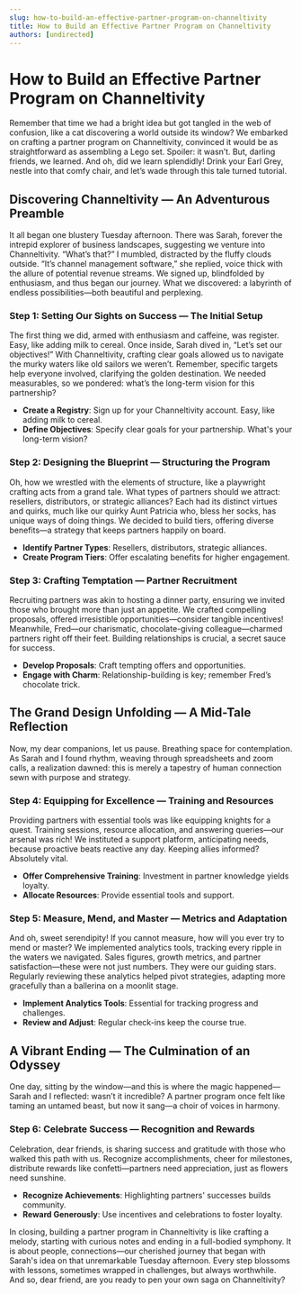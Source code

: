 ```yaml
---
slug: how-to-build-an-effective-partner-program-on-channeltivity
title: How to Build an Effective Partner Program on Channeltivity
authors: [undirected]
---
```



# How to Build an Effective Partner Program on Channeltivity

Remember that time we had a bright idea but got tangled in the web of confusion, like a cat discovering a world outside its window? We embarked on crafting a partner program on Channeltivity, convinced it would be as straightforward as assembling a Lego set. Spoiler: it wasn’t. But, darling friends, we learned. And oh, did we learn splendidly! Drink your Earl Grey, nestle into that comfy chair, and let’s wade through this tale turned tutorial.

## Discovering Channeltivity — An Adventurous Preamble

It all began one blustery Tuesday afternoon. There was Sarah, forever the intrepid explorer of business landscapes, suggesting we venture into Channeltivity. “What’s that?” I mumbled, distracted by the fluffy clouds outside. “It’s channel management software,” she replied, voice thick with the allure of potential revenue streams. We signed up, blindfolded by enthusiasm, and thus began our journey. What we discovered: a labyrinth of endless possibilities—both beautiful and perplexing.

### Step 1: Setting Our Sights on Success — The Initial Setup

The first thing we did, armed with enthusiasm and caffeine, was register. Easy, like adding milk to cereal. Once inside, Sarah dived in, “Let’s set our objectives!” With Channeltivity, crafting clear goals allowed us to navigate the murky waters like old sailors we weren’t. Remember, specific targets help everyone involved, clarifying the golden destination. We needed measurables, so we pondered: what’s the long-term vision for this partnership?

- **Create a Registry**: Sign up for your Channeltivity account. Easy, like adding milk to cereal.
- **Define Objectives**: Specify clear goals for your partnership. What's your long-term vision?

### Step 2: Designing the Blueprint — Structuring the Program

Oh, how we wrestled with the elements of structure, like a playwright crafting acts from a grand tale. What types of partners should we attract: resellers, distributors, or strategic alliances? Each had its distinct virtues and quirks, much like our quirky Aunt Patricia who, bless her socks, has unique ways of doing things. We decided to build tiers, offering diverse benefits—a strategy that keeps partners happily on board.

- **Identify Partner Types**: Resellers, distributors, strategic alliances.
- **Create Program Tiers**: Offer escalating benefits for higher engagement.

### Step 3: Crafting Temptation — Partner Recruitment

Recruiting partners was akin to hosting a dinner party, ensuring we invited those who brought more than just an appetite. We crafted compelling proposals, offered irresistible opportunities—consider tangible incentives! Meanwhile, Fred—our charismatic, chocolate-giving colleague—charmed partners right off their feet. Building relationships is crucial, a secret sauce for success.

- **Develop Proposals**: Craft tempting offers and opportunities.
- **Engage with Charm**: Relationship-building is key; remember Fred’s chocolate trick.

## The Grand Design Unfolding — A Mid-Tale Reflection

Now, my dear companions, let us pause. Breathing space for contemplation. As Sarah and I found rhythm, weaving through spreadsheets and zoom calls, a realization dawned: this is merely a tapestry of human connection sewn with purpose and strategy.

### Step 4: Equipping for Excellence — Training and Resources

Providing partners with essential tools was like equipping knights for a quest. Training sessions, resource allocation, and answering queries—our arsenal was rich! We instituted a support platform, anticipating needs, because proactive beats reactive any day. Keeping allies informed? Absolutely vital.

- **Offer Comprehensive Training**: Investment in partner knowledge yields loyalty.
- **Allocate Resources**: Provide essential tools and support.

### Step 5: Measure, Mend, and Master — Metrics and Adaptation

And oh, sweet serendipity! If you cannot measure, how will you ever try to mend or master? We implemented analytics tools, tracking every ripple in the waters we navigated. Sales figures, growth metrics, and partner satisfaction—these were not just numbers. They were our guiding stars. Regularly reviewing these analytics helped pivot strategies, adapting more gracefully than a ballerina on a moonlit stage.

- **Implement Analytics Tools**: Essential for tracking progress and challenges.
- **Review and Adjust**: Regular check-ins keep the course true.

## A Vibrant Ending — The Culmination of an Odyssey

One day, sitting by the window—and this is where the magic happened—Sarah and I reflected: wasn’t it incredible? A partner program once felt like taming an untamed beast, but now it sang—a choir of voices in harmony.

### Step 6: Celebrate Success — Recognition and Rewards

Celebration, dear friends, is sharing success and gratitude with those who walked this path with us. Recognize accomplishments, cheer for milestones, distribute rewards like confetti—partners need appreciation, just as flowers need sunshine.

- **Recognize Achievements**: Highlighting partners' successes builds community.
- **Reward Generously**: Use incentives and celebrations to foster loyalty.

In closing, building a partner program in Channeltivity is like crafting a melody, starting with curious notes and ending in a full-bodied symphony. It is about people, connections—our cherished journey that began with Sarah's idea on that unremarkable Tuesday afternoon. Every step blossoms with lessons, sometimes wrapped in challenges, but always worthwhile. And so, dear friend, are you ready to pen your own saga on Channeltivity?

```